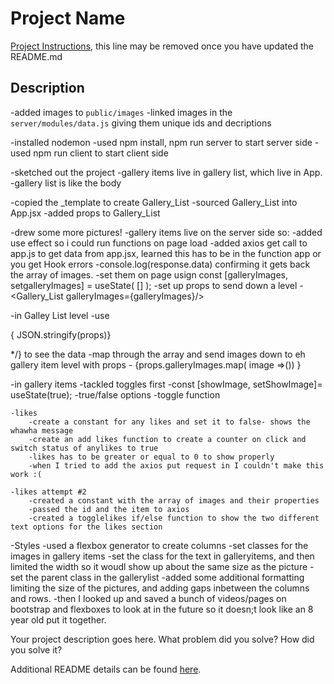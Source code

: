 # Project Name

[Project Instructions](./INSTRUCTIONS.md), this line may be removed once you have updated the README.md

## Description

-added images to `public/images`
-linked images in the `server/modules/data.js` giving them unique ids and decriptions

-installed nodemon
-used npm install, npm run server to start server side
-used npm run client to start client side

-sketched out the project 
    -gallery items live in gallery list, which live in App.
    -gallery list is like the body

-copied the _template to create Gallery_List
-sourced Gallery_List into App.jsx
-added props to Gallery_List

-drew some more pictures!
    -gallery items live on the server side so:
        -added use effect so i could run functions on page load
        -added axios get call to app.js to get data from app.jsx, learned this has to be in the function app or you get Hook errors
        -console.log(response.data) confirming it gets back the array of images. 
        -set them on page usign const [galleryImages, setgalleryImages] = useState( [] );
    -set up props to send down a level
        -<Gallery_List galleryImages={galleryImages}/>
    
-in Galley List level
    -use <p>{ JSON.stringify(props)}</p> */} to see the data
    -map through the array and send images down to eh gallery item level with props
        - {props.galleryImages.map( image =>(<GalleryItems image={image}/>)) }

-in gallery items
    -tackled toggles first
        -const [showImage, setShowImage]= useState(true);
        -true/false options
        -toggle function

    -likes
        -create a constant for any likes and set it to false- shows the whawha message
        -create an add likes function to create a counter on click and switch status of anylikes to true
        -likes has to be greater or equal to 0 to show properly
        -when I tried to add the axios put request in I couldn't make this work :(

    -likes attempt #2
        -created a constant with the array of images and their properties
        -passed the id and the item to axios
        -created a togglelikes if/else function to show the two different text options for the likes section

-Styles
    -used a flexbox generator to create columns
    -set classes for the images  in gallery items
    -set the class for the text in galleryitems, and then limited the width so it woudl show up about the same size as the picture 
    -set the parent class in the gallerylist
    -added some additional formatting limiting the size of the pictures, and adding gaps inbetween the columns and rows.
    -then I looked up and saved a bunch of videos/pages on bootstrap and flexboxes to look at in the future so it doesn;t look like an 8 year old put it together. 



    
    






Your project description goes here. What problem did you solve? How did you solve it?

Additional README details can be found [here](https://github.com/PrimeAcademy/readme-template/blob/master/README.md).

